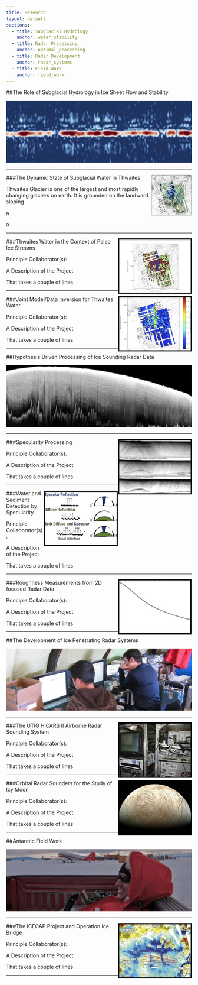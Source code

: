 ```yaml
---
title: Research
layout: default
sections: 
  - title: Subglacial Hydrology
    anchor: water_stability
  - title: Radar Processing
    anchor: optimal_processing
  - title: Radar Development
    anchor: radar_systems
  - title: Field Work
    anchor: field_work
---
```


<a name="water_stability"></a>

##The Role of Subglacial Hydrology in Ice Sheet Flow and Stability

![Alt text](/images/water.jpg)

---

<div style="float: right;margin:0px 0px 0px 0px;"><img src="/images/water_spec.jpg" /> </div>

###The Dynamic State of Subglacial Water in Thwaites

Thwaites Glacier is one of the largest and most rapidly changing glaciers on earth.  It is grounded on the landward sloping 

a

a

---

<div style="float: right;margin:0px 0px 0px 0px;"><img src="/images/seds.jpg" /> </div>

###Thwaites Water in the Context of Paleo Ice Streams

Principle Collaborator(s):

A Description of the Project

That takes a couple of lines

---

<div style="float: right;margin:0px 0px 0px 0px;"><img src="/images/pathways.jpg" /> </div>

###Joint Model/Data Inversion for Thwaites Water

Principle Collaborator(s):

A Description of the Project

That takes a couple of lines

---
<a name="optimal_processing"></a>

##Hypothesis Driven Processing of Ice Sounding Radar Data

![Alt text](/images/radar.jpg)

---

<div style="float: right;margin:0px 0px 0px 0px;"><img src="/images/focusing.jpg" /> </div>

###Specularity Processing

Principle Collaborator(s):

A Description of the Project

That takes a couple of lines

---

<div style="float: right;margin:0px 0px 0px 0px;"><img src="/images/spec_geometry.jpg" /> </div>

###Water and Sediment Detection by Specularity

Principle Collaborator(s):

A Description of the Project

That takes a couple of lines

---

<div style="float: right;margin:0px 0px 0px 0px;"><img src="/images/losses.jpg" /> </div>

###Roughness Measurements from 2D focused Radar Data

Principle Collaborator(s):

A Description of the Project

That takes a couple of lines

---
<a name="radar_systems"></a>

##The Development of Ice Penetrating Radar Systems 

![Alt text](/images/radar_development.jpg)

---

<div style="float: right;margin:0px 0px 0px 0px;"><img src="/images/Hicars_II.jpg" /> </div>

###The UTIG HiCARS II Airborne Radar Sounding System

Principle Collaborator(s):

A Description of the Project

That takes a couple of lines

---

<div style="float: right;margin:0px 0px 0px 0px;"><img src="/images/europa.jpg" /> </div>

###Orbital Radar Sounders for the Study of Icy Moon

Principle Collaborator(s):

A Description of the Project

That takes a couple of lines

---
<a name="field_work"></a>

##Antarctic Field Work 

![Alt text](/images/field.jpg)

---

<div style="float: right;margin:0px 0px 0px 0px;"><img src="/images/ICP.jpg" /> </div>

###The ICECAP Project and Operation Ice Bridge

Principle Collaborator(s):

A Description of the Project

That takes a couple of lines

---
